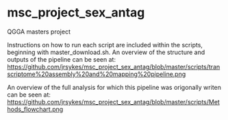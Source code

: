 # msc_project_sex_antag
QGGA masters project

Instructions on how to run each script are included within the scripts, beginning with master_download.sh. An overview of the structure and outputs of the pipeline can be seen at:
https://github.com/jrsykes/msc_project_sex_antag/blob/master/scripts/transcriptome%20assembly%20and%20mapping%20pipeline.png

An overview of the full analysis for which this pipeline was origonally writen can be seen at:
https://github.com/jrsykes/msc_project_sex_antag/blob/master/scripts/Methods_flowchart.png
